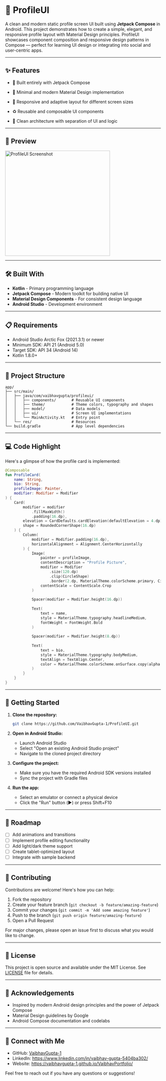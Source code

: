 # 📱 ProfileUI

A clean and modern static profile screen UI built using **Jetpack Compose** in Android. This project demonstrates how to create a simple, elegant, and responsive profile layout with Material Design principles. ProfileUI showcases component composition and responsive design patterns in Compose — perfect for learning UI design or integrating into social and user-centric apps.

---

## ✨ Features

- 🚀 Built entirely with Jetpack Compose
- 🎨 Minimal and modern Material Design implementation
- 📱 Responsive and adaptive layout for different screen sizes


- ♻️ Reusable and composable UI components
- 🧩 Clean architecture with separation of UI and logic

---

## 📸 Preview

<img width="339" alt="ProfileUI Screenshot" src="https://github.com/user-attachments/assets/6eb21e01-bd03-4a39-931d-95b6aac90d61" />

<!-- This section is for future screenshots -->

---

## 🛠️ Built With

- **Kotlin** - Primary programming language
- **Jetpack Compose** - Modern toolkit for building native UI
- **Material Design Components** - For consistent design language
- **Android Studio** - Development environment

---

## 📋 Requirements

- Android Studio Arctic Fox (2021.3.1) or newer
- Minimum SDK: API 21 (Android 5.0)
- Target SDK: API 34 (Android 14)
- Kotlin 1.8.0+

---

## 📁 Project Structure

```
app/
├── src/main/
│   ├── java/com/vaibhavgupta/profileui/
│   │   ├── components/       # Reusable UI components
│   │   ├── theme/            # Theme colors, typography and shapes
│   │   ├── model/            # Data models
│   │   ├── ui/               # Screen UI implementations
│   │   └── MainActivity.kt   # Entry point
│   └── res/                  # Resources
└── build.gradle              # App level dependencies
```

---

## 💻 Code Highlight

Here's a glimpse of how the profile card is implemented:

```kotlin
@Composable
fun ProfileCard(
    name: String,
    bio: String,
    profileImage: Painter,
    modifier: Modifier = Modifier
) {
    Card(
        modifier = modifier
            .fillMaxWidth()
            .padding(16.dp),
        elevation = CardDefaults.cardElevation(defaultElevation = 4.dp),
        shape = RoundedCornerShape(16.dp)
    ) {
        Column(
            modifier = Modifier.padding(16.dp),
            horizontalAlignment = Alignment.CenterHorizontally
        ) {
            Image(
                painter = profileImage,
                contentDescription = "Profile Picture",
                modifier = Modifier
                    .size(120.dp)
                    .clip(CircleShape)
                    .border(2.dp, MaterialTheme.colorScheme.primary, CircleShape),
                contentScale = ContentScale.Crop
            )
            
            Spacer(modifier = Modifier.height(16.dp))
            
            Text(
                text = name,
                style = MaterialTheme.typography.headlineMedium,
                fontWeight = FontWeight.Bold
            )
            
            Spacer(modifier = Modifier.height(8.dp))
            
            Text(
                text = bio,
                style = MaterialTheme.typography.bodyMedium,
                textAlign = TextAlign.Center,
                color = MaterialTheme.colorScheme.onSurface.copy(alpha = 0.7f)
            )
        }
    }
}
```

---

## 🚀 Getting Started

1. **Clone the repository:**
   ```bash
   git clone https://github.com/VaibhavGupta-1/ProfileUI.git
   ```

2. **Open in Android Studio:**
   - Launch Android Studio
   - Select "Open an existing Android Studio project"
   - Navigate to the cloned project directory

3. **Configure the project:**
   - Make sure you have the required Android SDK versions installed
   - Sync the project with Gradle files

4. **Run the app:**
   - Select an emulator or connect a physical device
   - Click the "Run" button (▶️) or press Shift+F10

---

## 🔮 Roadmap

- [ ] Add animations and transitions
- [ ] Implement profile editing functionality
- [ ] Add light/dark theme support
- [ ] Create tablet-optimized layout
- [ ] Integrate with sample backend

---

## 🤝 Contributing

Contributions are welcome! Here's how you can help:

1. Fork the repository
2. Create your feature branch (`git checkout -b feature/amazing-feature`)
3. Commit your changes (`git commit -m 'Add some amazing feature'`)
4. Push to the branch (`git push origin feature/amazing-feature`)
5. Open a Pull Request

For major changes, please open an issue first to discuss what you would like to change.

---

## 📄 License

This project is open source and available under the MIT License. See [LICENSE](LICENSE) file for details.

---

## 🙌 Acknowledgements

- Inspired by modern Android design principles and the power of Jetpack Compose
- Material Design guidelines by Google
- Android Compose documentation and codelabs

---

## 📱 Connect with Me

- GitHub: [VaibhavGupta-1](https://github.com/VaibhavGupta-1)
- LinkedIn: https://www.linkedin.com/in/vaibhav-gupta-5404ba302/
- Website: https://vaibhavgupta-1.github.io/VaibhavPortfolio/

Feel free to reach out if you have any questions or suggestions!
